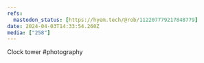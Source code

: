 ```yaml
---
refs:
  mastodon_status: [https://hyem.tech/@rob/112207779217848779]
date: 2024-04-03T14:33:54.260Z
media: ["258"]
---
```


Clock tower #photography
